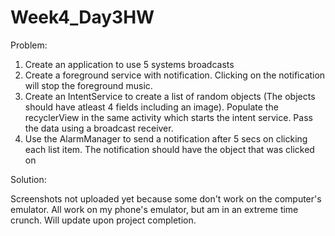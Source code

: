 # Week4_Day3HW

Problem:

1. Create an application to use 5 systems broadcasts
2. Create a foreground service with notification. Clicking on the notification will stop the foreground music. 
3. Create an IntentService to create a list of random objects (The objects should have atleast 4 fields including an image). Populate the recyclerView in the same activity which starts the intent service. Pass the data using a broadcast receiver.
4. Use the AlarmManager to send a notification after 5 secs on clicking each list item. The notification should have the object that was clicked on

Solution:

Screenshots not uploaded yet because some don't work on the computer's emulator. All work on my phone's emulator, but am in an extreme time crunch. Will update upon project completion.
